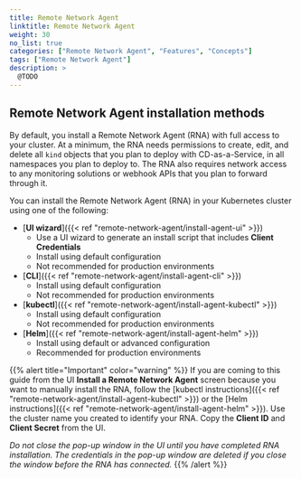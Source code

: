 ```yaml
---
title: Remote Network Agent
linktitle: Remote Network Agent
weight: 30
no_list: true
categories: ["Remote Network Agent", "Features", "Concepts"]
tags: ["Remote Network Agent"]
description: >
  @TODO
---
```




## Remote Network Agent installation methods

By default, you install a Remote Network Agent (RNA) with full access to your cluster. At a minimum, the RNA needs permissions to create, edit, and delete all `kind` objects that you plan to deploy with CD-as-a-Service, in all namespaces you plan to deploy to. The RNA also requires network access to any monitoring solutions or webhook APIs that you plan to forward through it.

You can install the Remote Network Agent (RNA) in your Kubernetes cluster using one of the following:

* [**UI wizard**]({{< ref "remote-network-agent/install-agent-ui" >}})
  * Use a UI wizard to generate an install script that includes **Client Credentials**
  * Install using default configuration
  * Not recommended for production environments
* [**CLI**]({{< ref "remote-network-agent/install-agent-cli" >}})
  * Install using default configuration
  * Not recommended for production environments
* [**kubectl**]({{< ref "remote-network-agent/install-agent-kubectl" >}})
  * Install using default configuration
  * Not recommended for production environments
* [**Helm**]({{< ref "remote-network-agent/install-agent-helm" >}})
  * Install using default or advanced configuration
  * Recommended for production environments

{{% alert title="Important" color="warning" %}}
If you are coming to this guide from the UI **Install a Remote Network Agent** screen because you want to manually install the RNA, follow the [kubectl instructions]({{< ref "remote-network-agent/install-agent-kubectl" >}}) or the [Helm instructions]({{< ref "remote-network-agent/install-agent-helm" >}}). Use the cluster name you created to identify your RNA. Copy the **Client ID** and **Client Secret** from the UI.

_Do not close the pop-up window in the UI until you have completed RNA installation. The credentials in the pop-up window are deleted if you close the window before the RNA has connected._
{{% /alert %}}

